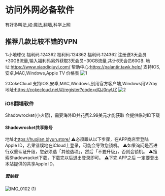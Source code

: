 # 访问外网必备软件
有好多叫法,如:魔法,翻墙,科学上网

## 推荐几款比较不错的VPN
1:小地球仪
福利码:124362 福利码:124362  福利码:124362
注册送3天会员+30GB流量,输入福利码另外获取3天会员+30GB流量,共计6天会员60GB.
地址:https://www.xiaodiqiuyi.com/
帮助中心:https://palantir.tawk.help/
支持IOS,安卓,MAC,Windows,Apple TV
价格表
![1](https://github.com/hanmengi/blog/assets/126067700/498b0a95-335e-4e1e-b13a-0e881e1f419e)

2:CokeCloud
支持IOS,安卓,MAC,Windows,别用官方客户端,Windows用V2ray
地址:https://cokecloud.net/#/register?code=dQJ0nyUZ
![2](https://github.com/hanmengi/blog/assets/126067700/1c1a9c19-8c8a-4199-bf4c-92fea7fa15e5)

### iOS翻墙软件
Shadowrocket(小火箭)，需要海外ID并花费2.99美元才能获取
会提供临时ID下载

#### Shadowrocket共享账号
地址:https://huojian.blyun.store/
⚠️必须跟从以下步骤，在APP商店里登陆Apple ID，若果错误地在iCloud上登录，可能会导致您锁机。
⚠️如果询问是否进行双重认证升级，您必须选「其他选项」，然后「不要升级」，否则会锁机。
⚠️搜索Shadowracket下载，下载完以后退出登录即可。
⚠️下完 APP之后 一定要登出 本站提供的共享Apple ID。

##### 赞助我
![IMG_0102 (1)](https://github.com/hanmengi/blog/assets/126067700/3a9fc890-c4a8-47c0-8e42-21b61da225f3)
